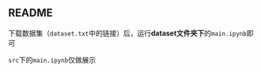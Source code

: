 ## README

下载数据集（``dataset.txt``中的链接）后，运行**dataset文件夹下**的``main.ipynb``即可

``src``下的``main.ipynb``仅做展示